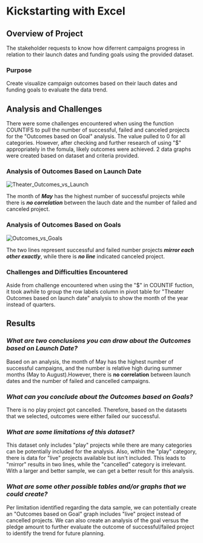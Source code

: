 # Kickstarting with Excel

## Overview of Project

The stakeholder requests to know how diferrent campaigns progress in relation to their launch dates and funding goals using the provided dataset.

### Purpose

Create visualize campaign outcomes based on their lauch dates and funding goals to evaluate the data trend.

## Analysis and Challenges

There were some challenges encountered when using the function COUNTIFS to pull the number of successful, failed and canceled projects for the "Outcomes based on Goal" analysis. The value pulled to 0 for all categories. However, after checking and further research of using "$" appropriately in the fomula, likely outcomes were achieved. 2 data graphs were created based on dataset and criteria provided.

### Analysis of Outcomes Based on Launch Date

![Theater_Outcomes_vs_Launch](https://user-images.githubusercontent.com/114631804/202930512-4d50a76a-e35e-465d-94bf-38186ce9b851.png)

The month of **_May_** has the highest number of successful projects while there is **_no correlation_** between the lauch date and the number of failed and canceled project.

### Analysis of Outcomes Based on Goals

![Outcomes_vs_Goals](https://user-images.githubusercontent.com/114631804/202930574-ff671334-d6b7-4224-af64-54a38e9d5a22.png)

The two lines represent successful and failed number projects **_mirror each other exactly_**, while there is **_no line_** indicated canceled project.

### Challenges and Difficulties Encountered

Aside from challenge encountered when using the "$" in COUNTIF fuction, it took awhile to group the row labels column in pivot table for "Theater Outcomes based on launch date" analysis to show the month of the year instead of quarters.

## Results

### *What are two conclusions you can draw about the Outcomes based on Launch Date?*
  
  Based on an analysis, the month of May has the highest number of successful campaigns, and the number is relative high during summer months (May to August).However, there is **no correlation** between launch dates and the number of failed and cancelled campaigns.


### *What can you conclude about the Outcomes based on Goals?*
   
   There is no play project got cancelled. Therefore, based on the datasets that we selected, outcomes were either failed our successful.


### *What are some limitations of this dataset?* 
   
   This dataset only includes "play" projects while there are many categories can be potentially included for the analysis. Also, within the "play" category, there is data for "live" projects available but isn't included. This leads to "mirror" results in two lines, while the "cancelled" category is irrelevant. With a larger and better sample, we can get a better result for this analysis.


### *What are some other possible tables and/or graphs that we could create?* 
  
  Per limitation identified regarding the data sample, we can potentially create an "Outcomes based on Goal" graph includes "live" project instead of cancelled projects. We can also create an analysis of the goal versus the pledge amount to further evaluate the outcome of successful/failed project to identify the trend for future planning.
